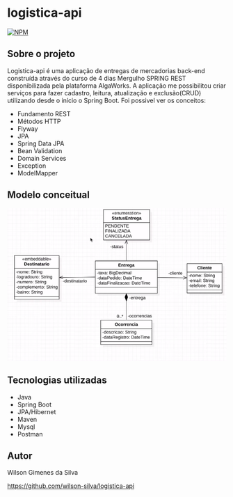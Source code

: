 # logistica-api
[![NPM](https://img.shields.io/npm/l/react)](https://github.com/wilson-silva/order/blob/main/LICENSE)

## Sobre o projeto

Logistica-api é uma aplicação de entregas de mercadorias back-end construída através do curso de 4 dias Mergulho SPRING REST disponibilizada pela plataforma AlgaWorks.
A aplicação me possibilitou criar serviços para fazer cadastro, leitura, atualização e exclusão(CRUD) utilizando desde o início o Spring Boot. 
Foi possivel ver os conceitos:
- Fundamento REST
- Métodos HTTP
- Flyway
- JPA
- Spring Data JPA
- Bean Validation
- Domain Services
- Exception
- ModelMapper


## Modelo conceitual
![Modelo Conceitual](https://github.com/wilson-silva/logistica-api/blob/main/uml.png)

## Tecnologias utilizadas
- Java
- Spring Boot
- JPA/Hibernet
- Maven
- Mysql
- Postman

## Autor

Wilson Gimenes da Silva

https://github.com/wilson-silva/logistica-api
